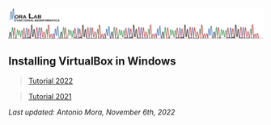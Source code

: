 <img src="../../images/MORALAB_Banner.png">

## Installing VirtualBox in Windows

> [Tutorial 2022](tutorial_2022/)

> [Tutorial 2021](tutorial_2021/)

*Last updated: Antonio Mora, November 6th, 2022*

